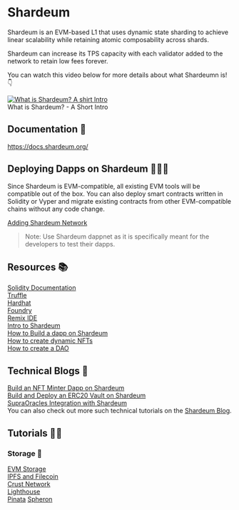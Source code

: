 # Shardeum

Shardeum is an EVM-based L1 that uses dynamic state sharding to achieve linear scalability while retaining atomic composability across shards.

Shardeum can increase its TPS capacity with each validator added to the network to retain low fees forever.

You can watch this video below for more details about what Shardeumn is! :point_down:

[![What is Shardeum? A shirt Intro ](https://i.ytimg.com/vi/97yFJYDF9x8/maxresdefault.jpg)](https://youtu.be/97yFJYDF9x8 "What is Shardeum? - A Short Intro")  
What is Shardeum? - A Short Intro

## Documentation :open_book:
https://docs.shardeum.org/

## Deploying Dapps on Shardeum 👨🏻‍💻

Since Shardeum is EVM-compatible, all existing EVM tools will be compatible out of the box. You can also deploy smart contracts written in Solidity or Vyper and migrate existing contracts from other EVM-compatible chains without any code change.

[Adding Shardeum Network](https://docs.shardeum.org/network/endpoints)

> Note: Use Shardeum dappnet as it is specifically meant for the developers to test their dapps.

## Resources :books:

[Solidity Documentation](https://docs.soliditylang.org/en/v0.8.19/)   
[Truffle](https://docs.shardeum.org/smart-contracts/deploy/truffle)  
[Hardhat](https://docs.shardeum.org/smart-contracts/deploy/hardhat)  
[Foundry](https://docs.shardeum.org/smart-contracts/deploy/foundry)  
[Remix IDE](https://docs.shardeum.org/smart-contracts/deploy/remix)  
[Intro to Shardeum](https://www.youtube.com/watch?v=f7XzU7LiEOU)  
[How to Build a dapp on Shardeum](https://www.youtube.com/watch?v=eAHgMQtuC6g)  
[How to create dynamic NFTs](https://www.youtube.com/watch?v=XI6vn2RpSUA)  
[How to create a DAO](https://www.youtube.com/watch?v=u53tmckbtXk)

## Technical Blogs :scroll:
[Build an NFT Minter Dapp on Shardeum](https://shardeum.org/blog/build-an-nft-minter-dapp-on-shardeum/)  
[Build and Deploy an ERC20 Vault on Shardeum](https://shardeum.org/blog/build-and-deploy-an-erc20-vault-on-shardeum/)  
[SupraOracles Integration with Shardeum](https://shardeum.org/blog/supraoracles-integration-shardeum/)  
You can also check out more such technical tutorials on the [Shardeum Blog](https://shardeum.org/blog/category/shardeum-tutorials/).

## Tutorials :man_teacher:

### Storage :open_file_folder:
[EVM Storage](https://docs.shardeum.org/storage/storage-evm)  
[IPFS and Filecoin](https://docs.shardeum.org/storage/ipfs-and-filecoin)  
[Crust Network](https://docs.shardeum.org/storage/crust)  
[Lighthouse](https://docs.shardeum.org/storage/lighthouse)  
[Pinata](https://docs.shardeum.org/storage/pinata)
[Spheron](https://docs.shardeum.org/storage/spheron)
